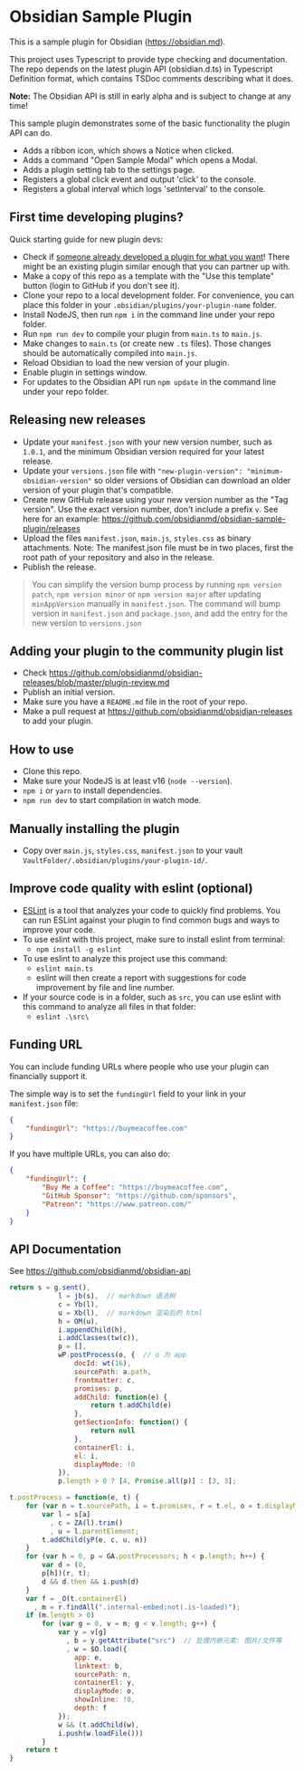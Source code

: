 # Obsidian Sample Plugin

This is a sample plugin for Obsidian (https://obsidian.md).

This project uses Typescript to provide type checking and documentation.
The repo depends on the latest plugin API (obsidian.d.ts) in Typescript Definition format, which contains TSDoc comments describing what it does.

**Note:** The Obsidian API is still in early alpha and is subject to change at any time!

This sample plugin demonstrates some of the basic functionality the plugin API can do.
- Adds a ribbon icon, which shows a Notice when clicked.
- Adds a command "Open Sample Modal" which opens a Modal.
- Adds a plugin setting tab to the settings page.
- Registers a global click event and output 'click' to the console.
- Registers a global interval which logs 'setInterval' to the console.

## First time developing plugins?

Quick starting guide for new plugin devs:

- Check if [someone already developed a plugin for what you want](https://obsidian.md/plugins)! There might be an existing plugin similar enough that you can partner up with.
- Make a copy of this repo as a template with the "Use this template" button (login to GitHub if you don't see it).
- Clone your repo to a local development folder. For convenience, you can place this folder in your `.obsidian/plugins/your-plugin-name` folder.
- Install NodeJS, then run `npm i` in the command line under your repo folder.
- Run `npm run dev` to compile your plugin from `main.ts` to `main.js`.
- Make changes to `main.ts` (or create new `.ts` files). Those changes should be automatically compiled into `main.js`.
- Reload Obsidian to load the new version of your plugin.
- Enable plugin in settings window.
- For updates to the Obsidian API run `npm update` in the command line under your repo folder.

## Releasing new releases

- Update your `manifest.json` with your new version number, such as `1.0.1`, and the minimum Obsidian version required for your latest release.
- Update your `versions.json` file with `"new-plugin-version": "minimum-obsidian-version"` so older versions of Obsidian can download an older version of your plugin that's compatible.
- Create new GitHub release using your new version number as the "Tag version". Use the exact version number, don't include a prefix `v`. See here for an example: https://github.com/obsidianmd/obsidian-sample-plugin/releases
- Upload the files `manifest.json`, `main.js`, `styles.css` as binary attachments. Note: The manifest.json file must be in two places, first the root path of your repository and also in the release.
- Publish the release.

> You can simplify the version bump process by running `npm version patch`, `npm version minor` or `npm version major` after updating `minAppVersion` manually in `manifest.json`.
> The command will bump version in `manifest.json` and `package.json`, and add the entry for the new version to `versions.json`

## Adding your plugin to the community plugin list

- Check https://github.com/obsidianmd/obsidian-releases/blob/master/plugin-review.md
- Publish an initial version.
- Make sure you have a `README.md` file in the root of your repo.
- Make a pull request at https://github.com/obsidianmd/obsidian-releases to add your plugin.

## How to use

- Clone this repo.
- Make sure your NodeJS is at least v16 (`node --version`).
- `npm i` or `yarn` to install dependencies.
- `npm run dev` to start compilation in watch mode.

## Manually installing the plugin

- Copy over `main.js`, `styles.css`, `manifest.json` to your vault `VaultFolder/.obsidian/plugins/your-plugin-id/`.

## Improve code quality with eslint (optional)
- [ESLint](https://eslint.org/) is a tool that analyzes your code to quickly find problems. You can run ESLint against your plugin to find common bugs and ways to improve your code. 
- To use eslint with this project, make sure to install eslint from terminal:
  - `npm install -g eslint`
- To use eslint to analyze this project use this command:
  - `eslint main.ts`
  - eslint will then create a report with suggestions for code improvement by file and line number.
- If your source code is in a folder, such as `src`, you can use eslint with this command to analyze all files in that folder:
  - `eslint .\src\`

## Funding URL

You can include funding URLs where people who use your plugin can financially support it.

The simple way is to set the `fundingUrl` field to your link in your `manifest.json` file:

```json
{
    "fundingUrl": "https://buymeacoffee.com"
}
```

If you have multiple URLs, you can also do:

```json
{
    "fundingUrl": {
        "Buy Me a Coffee": "https://buymeacoffee.com",
        "GitHub Sponsor": "https://github.com/sponsors",
        "Patreon": "https://www.patreon.com/"
    }
}
```

## API Documentation

See https://github.com/obsidianmd/obsidian-api




```js
return s = g.sent(),
            l = jb(s),  // markdown 语法树
            c = Yb(l),
            u = Xb(l),  // markdown 渲染后的 html
            h = OM(u),
            i.appendChild(h),
            i.addClasses(tw(c)),
            p = [],
            wP.postProcess(o, {  // o 为 app
                docId: wt(16),
                sourcePath: a.path,
                frontmatter: c,
                promises: p,
                addChild: function(e) {
                    return t.addChild(e)
                },
                getSectionInfo: function() {
                    return null
                },
                containerEl: i,
                el: i,
                displayMode: !0
            }),
            p.length > 0 ? [4, Promise.all(p)] : [3, 3];
```



```js
t.postProcess = function(e, t) {
    for (var n = t.sourcePath, i = t.promises, r = t.el, o = t.displayMode, a = 0, s = r.findAll("code.language-query"); a < s.length; a++) {
        var l = s[a]
          , c = ZA(l).trim()
          , u = l.parentElement;
        t.addChild(yP(e, c, u, n))
    }
    for (var h = 0, p = GA.postProcessors; h < p.length; h++) {
        var d = (0,
        p[h])(r, t);
        d && d.then && i.push(d)
    }
    var f = _O(t.containerEl)
      , m = r.findAll(".internal-embed:not(.is-loaded)");
    if (m.length > 0)
        for (var g = 0, v = m; g < v.length; g++) {
            var y = v[g]
              , b = y.getAttribute("src")  // 处理内嵌元素: 图片/文件等
              , w = $O.load({
                app: e,
                linktext: b,
                sourcePath: n,
                containerEl: y,
                displayMode: o,
                showInline: !0,
                depth: f
            });
            w && (t.addChild(w),
            i.push(w.loadFile()))
        }
    return t
}
```